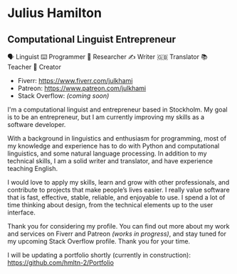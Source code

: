 



# Julius Hamilton

## Computational Linguist Entrepreneur

🗣️ Linguist ⌨️ Programmer 👀 Researcher ✍️ Writer 🇬🇧 Translator 📚 Teacher 🎦 Creator

- Fiverr: https://www.fiverr.com/julkhami
- Patreon: https://www.patreon.com/julkhami
- Stack Overflow: *(coming soon)*

I'm a computational linguist and entrepreneur based in Stockholm. My goal is to be an entrepreneur, but I am currently improving my skills as a software developer.

With a background in linguistics and enthusiasm for programming, most of my knowledge and experience has to do with Python and computational linguistics, and some natural language processing. In addition to my technical skills, I am a solid writer and translator, and have experience teaching English.

I would love to apply my skills, learn and grow with other professionals, and contribute to projects that make people’s lives easier. I really value software that is fast, effective, stable, reliable, and enjoyable to use. I spend a lot of time thinking about design, from the technical elements up to the user interface.

Thank you for considering my profile. You can find out more about my work and services on Fiverr and Patreon *(works in progress)*, and stay tuned for my upcoming Stack Overflow profile. Thank you for your time.

I will be updating a portfolio shortly (currently in construction): https://github.com/hmltn-2/Portfolio
